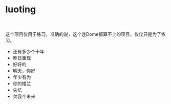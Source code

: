 # luoting
<br>

这个项目仅用于练习，准确的说，这个连Dome都算不上的项目，仅仅只是为了练习。

- 还有多少个十年
- 昨日重现
- 好好的
- 明天，你好
- 年少有为
- 你的楼兰
- 失忆
- 欠我个未来